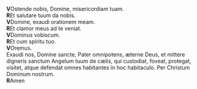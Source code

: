 **V**Ostende nobis, Domine, misericordiam tuam.  
**R**Et salutare tuum da nobis.  
**V**Domine, exaudi orationem meam.  
**R**Et clamor meus ad te veniat.  
**V**Dominus vobiscum.  
**R**Et cum spiritu tuo.  
**V**Oremus.  
Exaudi nos, Domine sancte, Pater omnipotens, æterne Deus, et mittere
digneris sanctum Angelum tuum de cælis, qui custodiat, foveat, protegat,
visitet, atque defendat omnes habitantes in hoc habitaculo. Per Christum
Dominum nostrum.  
**R**Amen
